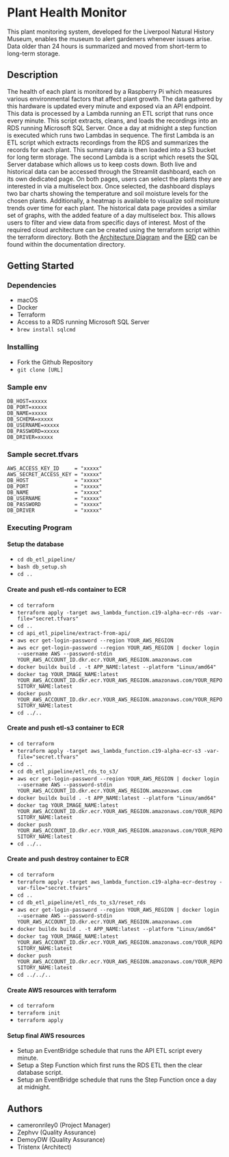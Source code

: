 # Plant Health Monitor
This plant monitoring system, developed for the Liverpool Natural History Museum, enables the museum to alert 
gardeners whenever issues arise. Data older than 24 hours is summarized and moved from short-term to long-term storage.

## Description
The health of each plant is monitored by a Raspberry Pi which measures various environmental factors that affect 
plant growth. The data gathered by this hardware is updated every minute and exposed via an API endpoint. This data 
is processed by a Lambda running an ETL script that runs once every minute. This script extracts, cleans, and loads the 
recordings into an RDS running Microsoft SQL Server. Once a day at midnight a step function is executed which runs 
two Lambdas in sequence. The first Lambda is an ETL script which extracts recordings from the RDS and summarizes the 
records for each plant. This summary data is then loaded into a S3 bucket for long term storage. The second Lambda is 
a script which resets the SQL Server database which allows us to keep costs down. Both live and historical data can be 
accessed through the Streamlit dashboard, each on its own dedicated page. On both pages, users can select the plants they 
are interested in via a multiselect box. Once selected, the dashboard displays two bar charts showing the temperature and 
soil moisture levels for the chosen plants. Additionally, a heatmap is available to visualize soil moisture trends over time for each plant.
The historical data page provides a similar set of graphs, with the added feature of a day multiselect box. This allows users to filter and view 
data from specific days of interest. Most of the required cloud architecture can be created using the terraform script within the terraform 
directory. Both the [Architecture Diagram](documentation/architecture_diagram.png) and the [ERD](documentation/database_erd.png) can be found within the documentation directory.

## Getting Started

### Dependencies
- macOS
- Docker
- Terraform
- Access to a RDS running Microsoft SQL Server
- `brew install sqlcmd`

### Installing
- Fork the Github Repository
- `git clone [URL]`

### Sample env
```
DB_HOST=xxxxx
DB_PORT=xxxxx
DB_NAME=xxxxx
DB_SCHEMA=xxxxx
DB_USERNAME=xxxxx
DB_PASSWORD=xxxxx
DB_DRIVER=xxxxx
```

### Sample secret.tfvars
```
AWS_ACCESS_KEY_ID     = "xxxxx"
AWS_SECRET_ACCESS_KEY = "xxxxx"
DB_HOST               = "xxxxx"
DB_PORT               = "xxxxx"
DB_NAME               = "xxxxx"
DB_USERNAME           = "xxxxx"
DB_PASSWORD           = "xxxxx"
DB_DRIVER             = "xxxxx"
```

### Executing Program
#### Setup the database
- `cd db_etl_pipeline/`
- `bash db_setup.sh`
- `cd ..`

#### Create and push etl-rds container to ECR
- `cd terraform`
- `terraform apply -target aws_lambda_function.c19-alpha-ecr-rds -var-file="secret.tfvars"`
- `cd ..`
- `cd api_etl_pipeline/extract-from-api/`
- `aws ecr get-login-password --region YOUR_AWS_REGION`
- `aws ecr get-login-password --region YOUR_AWS_REGION | docker login --username AWS --password-stdin YOUR_AWS_ACCOUNT_ID.dkr.ecr.YOUR_AWS_REGION.amazonaws.com`
- `docker buildx build . -t APP_NAME:latest --platform "Linux/amd64"`
- `docker tag YOUR_IMAGE_NAME:latest YOUR_AWS_ACCOUNT_ID.dkr.ecr.YOUR_AWS_REGION.amazonaws.com/YOUR_REPOSITORY_NAME:latest`
- `docker push YOUR_AWS_ACCOUNT_ID.dkr.ecr.YOUR_AWS_REGION.amazonaws.com/YOUR_REPOSITORY_NAME:latest`
- `cd ../..`

#### Create and push etl-s3 container to ECR
- `cd terraform`
- `terraform apply -target aws_lambda_function.c19-alpha-ecr-s3 -var-file="secret.tfvars"`
- `cd ..`
- `cd db_etl_pipeline/etl_rds_to_s3/`
- `aws ecr get-login-password --region YOUR_AWS_REGION | docker login --username AWS --password-stdin YOUR_AWS_ACCOUNT_ID.dkr.ecr.YOUR_AWS_REGION.amazonaws.com`
- `docker buildx build . -t APP_NAME:latest --platform "Linux/amd64"`
- `docker tag YOUR_IMAGE_NAME:latest YOUR_AWS_ACCOUNT_ID.dkr.ecr.YOUR_AWS_REGION.amazonaws.com/YOUR_REPOSITORY_NAME:latest`
- `docker push YOUR_AWS_ACCOUNT_ID.dkr.ecr.YOUR_AWS_REGION.amazonaws.com/YOUR_REPOSITORY_NAME:latest`
- `cd ../..`

#### Create and push destroy container to ECR
- `cd terraform`
- `terraform apply -target aws_lambda_function.c19-alpha-ecr-destroy -var-file="secret.tfvars"`
- `cd ..`
- `cd db_etl_pipeline/etl_rds_to_s3/reset_rds`
- `aws ecr get-login-password --region YOUR_AWS_REGION | docker login --username AWS --password-stdin YOUR_AWS_ACCOUNT_ID.dkr.ecr.YOUR_AWS_REGION.amazonaws.com`
- `docker buildx build . -t APP_NAME:latest --platform "Linux/amd64"`
- `docker tag YOUR_IMAGE_NAME:latest YOUR_AWS_ACCOUNT_ID.dkr.ecr.YOUR_AWS_REGION.amazonaws.com/YOUR_REPOSITORY_NAME:latest`
- `docker push YOUR_AWS_ACCOUNT_ID.dkr.ecr.YOUR_AWS_REGION.amazonaws.com/YOUR_REPOSITORY_NAME:latest`
- `cd ../../..`

#### Create AWS resources with terraform
- `cd terraform`
- `terraform init`
- `terraform apply`

#### Setup final AWS resources
- Setup an EventBridge schedule that runs the API ETL script every minute.
- Setup a Step Function which first runs the RDS ETL then the clear database script.
- Setup an EventBridge schedule that runs the Step Function once a day at midnight.


## Authors
- cameronriley0 (Project Manager)
- Zephvv (Quality Assurance)
- DemoyDW (Quality Assurance)
- Tristenx (Architect)